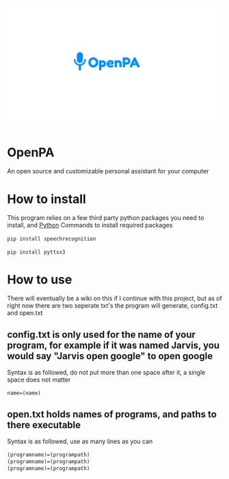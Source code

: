 ![logo](\openpa.png)
# OpenPA
An open source and customizable personal assistant for your computer

# How to install
This program relies on a few third party python packages you need to install, and [Python](https://www.python.org/downloads/)
Commands to install required packages

`pip install speechrecognition`

`pip install pyttsx3`

# How to use
There will eventually be a wiki on this if I continue with this project, but as of right now there are two seperate txt's the program will generate, config.txt and open.txt


## config.txt is only used for the name of your program, for example if it was named Jarvis, you would say "Jarvis open google" to open google

Syntax is as followed, do not put more than one space after it, a single space does not matter
```
name=(name)
```
## open.txt holds names of programs, and paths to there executable

Syntax is as followed, use as many lines as you can
```
(programname)=(programpath)
(programname)=(programpath)
(programname)=(programpath)
```
